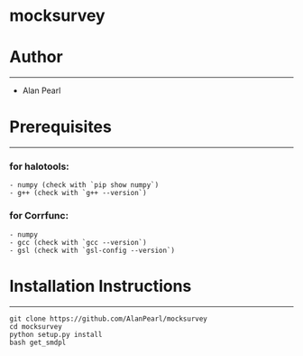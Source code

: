 # mocksurvey

# Author
___
- Alan Pearl

# Prerequisites
___
### for halotools:
    - numpy (check with `pip show numpy`)
    - g++ (check with `g++ --version`)
### for Corrfunc:
    - numpy
    - gcc (check with `gcc --version`)
    - gsl (check with `gsl-config --version`)

# Installation Instructions
___
```
git clone https://github.com/AlanPearl/mocksurvey
cd mocksurvey
python setup.py install
bash get_smdpl
```
